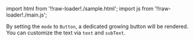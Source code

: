 import html from '!!raw-loader!./sample.html';
import js from '!!raw-loader!./main.js';

By setting the `mode` to `Button`, a dedicated growing button will be rendered.
You can customize the text via `text` and `subText`.

<Editor html={html} js={js} />
